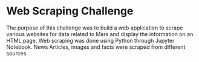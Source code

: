 # Web Scraping Challenge

The purpose of this challenge was to build a web application to scrape various websites for data related to Mars and display the information on an HTML page. Web scraping was done using Python through Jupyter Notebook. News Articles, images and facts were scraped from different sources.